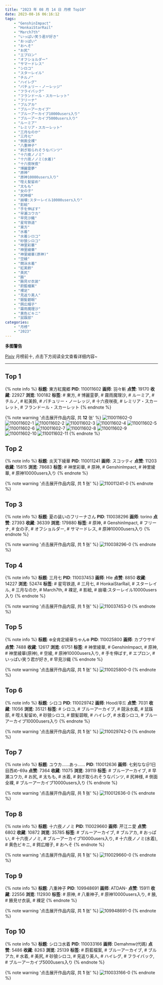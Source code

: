 ```yaml
---
title: "2023 年 08 月 14 日 月榜 Top10"
date: 2023-08-16 06:16:12
tags:
    - "GenshinImpact"
    - "HonkaiStarRail"
    - "March7th"
    - "いっぱい笑う君が好き"
    - "おっぱい"
    - "おへそ"
    - "お尻"
    - "エプロン"
    - "オフショルダー"
    - "サマードレス"
    - "シロコ"
    - "スターレイル"
    - "チルノ"
    - "ハイレグ"
    - "パチュリー・ノーレッジ"
    - "フライバック"
    - "フランドール・スカーレット"
    - "フリーナ"
    - "ブルアカ"
    - "ブルーアーカイブ"
    - "ブルーアーカイブ10000users入り"
    - "ブルーアーカイブ5000users入り"
    - "ルーミア"
    - "レミリア・スカーレット"
    - "三月なのか"
    - "三月七"
    - "側面全裸"
    - "八重神子"
    - "剥ぎ取られそうなパンツ"
    - "十六夜ノノミ"
    - "十六夜ノノミ(水着)"
    - "十六夜咲夜"
    - "博麗霊夢"
    - "原神"
    - "原神10000users入り"
    - "咥え髪留め"
    - "太もも"
    - "女の子"
    - "尻神様"
    - "崩壊:スターレイル10000users入り"
    - "影絵"
    - "手を伸ばす"
    - "早瀬ユウカ"
    - "早見沙織"
    - "星穹铁道"
    - "東方"
    - "水着"
    - "水着シロコ"
    - "砂狼シロコ"
    - "神里彩華"
    - "神里綾華"
    - "神里綾華(原神)"
    - "空綾"
    - "競泳水着"
    - "紅美鈴"
    - "美尻"
    - "腋"
    - "腋見せ衣装"
    - "蔚藍檔案"
    - "裸足"
    - "見返り美人"
    - "銀髪碧眼"
    - "鍔広帽子"
    - "霧雨魔理沙"
    - "黄色ビキニ"
    - "鼠蹊部"
categories:
    - "月榜"
    - "2023"
---
```


<i class="fa fa-triangle-exclamation"></i>**多图警告**<i class="fa fa-triangle-exclamation"></i>

[Pixiv](https://www.pixiv.net/) 月榜前十, 点击下方阅读全文查看详细内容~

<!-- more -->

---

## Top 1

{% note info %}
**标题**: 東方紅魔郷
**PID**: 110011602 **画师**: 羽々斬
**点赞**: 19170 **收藏**: 22927 **浏览**: 100182
**标签**: # 東方, # 博麗霊夢, # 霧雨魔理沙, # ルーミア, # チルノ, # 紅美鈴, # パチュリー・ノーレッジ, # 十六夜咲夜, # レミリア・スカーレット, # フランドール・スカーレット
{% endnote %}

{% note warning '点击展开作品内容, 共 **12** 张' %}
![110011602-0](https://i.pixiv.re/img-original/img/2023/07/18/00/03/50/110011602_p0.png)
![110011602-1](https://i.pixiv.re/img-original/img/2023/07/18/00/03/50/110011602_p1.png)
![110011602-2](https://i.pixiv.re/img-original/img/2023/07/18/00/03/50/110011602_p2.png)
![110011602-3](https://i.pixiv.re/img-original/img/2023/07/18/00/03/50/110011602_p3.png)
![110011602-4](https://i.pixiv.re/img-original/img/2023/07/18/00/03/50/110011602_p4.png)
![110011602-5](https://i.pixiv.re/img-original/img/2023/07/18/00/03/50/110011602_p5.png)
![110011602-6](https://i.pixiv.re/img-original/img/2023/07/18/00/03/50/110011602_p6.png)
![110011602-7](https://i.pixiv.re/img-original/img/2023/07/18/00/03/50/110011602_p7.png)
![110011602-8](https://i.pixiv.re/img-original/img/2023/07/18/00/03/50/110011602_p8.png)
![110011602-9](https://i.pixiv.re/img-original/img/2023/07/18/00/03/50/110011602_p9.png)
![110011602-10](https://i.pixiv.re/img-original/img/2023/07/18/00/03/50/110011602_p10.png)
![110011602-11](https://i.pixiv.re/img-original/img/2023/07/18/00/03/50/110011602_p11.png)
{% endnote %}

## Top 2

{% note info %}
**标题**: 炎天下綾華
**PID**: 110011241 **画师**: スコッティ
**点赞**: 11203 **收藏**: 15815 **浏览**: 78683
**标签**: # 神里彩華, # 原神, # GenshinImpact, # 神里綾華, # 原神10000users入り
{% endnote %}

{% note warning '点击展开作品内容, 共 **1** 张' %}
![110011241-0](https://i.pixiv.re/img-original/img/2023/07/18/00/00/23/110011241_p0.jpg)
{% endnote %}

## Top 3

{% note info %}
**标题**: 夏の装いのフリーナさん
**PID**: 110038296 **画师**: torino
**点赞**: 27393 **收藏**: 36339 **浏览**: 179880
**标签**: # 原神, # GenshinImpact, # フリーナ, # 女の子, # オフショルダー, # サマードレス, # 原神10000users入り
{% endnote %}

{% note warning '点击展开作品内容, 共 **1** 张' %}
![110038296-0](https://i.pixiv.re/img-original/img/2023/07/19/09/17/20/110038296_p0.jpg)
{% endnote %}

## Top 4

{% note info %}
**标题**: 三月七
**PID**: 110037453 **画师**: Hle
**点赞**: 8850 **收藏**: 14227 **浏览**: 52474
**标签**: # 星穹铁道, # 三月七, # HonkaiStarRail, # スターレイル, # 三月なのか, # March7th, # 裸足, # 影絵, # 崩壊:スターレイル10000users入り
{% endnote %}

{% note warning '点击展开作品内容, 共 **1** 张' %}
![110037453-0](https://i.pixiv.re/img-original/img/2023/08/06/02/19/32/110037453_p0.jpg)
{% endnote %}

## Top 5

{% note info %}
**标题**: ❄️全肯定綾華ちゃん❄️
**PID**: 110025800 **画师**: カブウサギ
**点赞**: 7488 **收藏**: 12617 **浏览**: 61751
**标签**: # 神里綾華, # GenshinImpact, # 原神, # 神里綾華(原神), # 空綾, # 原神10000users入り, # 手を伸ばす, # エプロン, # いっぱい笑う君が好き, # 早見沙織
{% endnote %}

{% note warning '点击展开作品内容, 共 **1** 张' %}
![110025800-0](https://i.pixiv.re/img-original/img/2023/07/18/16/13/16/110025800_p0.jpg)
{% endnote %}

## Top 6

{% note info %}
**标题**: シロコ
**PID**: 110029742 **画师**: Hood/후드
**点赞**: 7031 **收藏**: 11056 **浏览**: 35121
**标签**: # シロコ, # ブルーアーカイブ, # 競泳水着, # 鼠蹊部, # 咥え髪留め, # 砂狼シロコ, # 銀髪碧眼, # ハイレグ, # 水着シロコ, # ブルーアーカイブ10000users入り
{% endnote %}

{% note warning '点击展开作品内容, 共 **1** 张' %}
![110029742-0](https://i.pixiv.re/img-original/img/2023/07/18/19/22/04/110029742_p0.png)
{% endnote %}

## Top 7

{% note info %}
**标题**: ユウカ......あっ......
**PID**: 110012636 **画师**: 七剣なな＠1日目西め-69a
**点赞**: 7364 **收藏**: 11075 **浏览**: 39119
**标签**: # ブルーアーカイブ, # 早瀬ユウカ, # お尻, # 太もも, # 水着, # 剥ぎ取られそうなパンツ, # 尻神様, # 側面全裸, # ブルーアーカイブ10000users入り
{% endnote %}

{% note warning '点击展开作品内容, 共 **1** 张' %}
![110012636-0](https://i.pixiv.re/img-original/img/2023/07/18/00/30/05/110012636_p0.jpg)
{% endnote %}

## Top 8

{% note info %}
**标题**: 十六夜ノノミ
**PID**: 110029660 **画师**: 芹江ニ愛
**点赞**: 6802 **收藏**: 10872 **浏览**: 35785
**标签**: # ブルーアーカイブ, # ブルアカ, # おっぱい, # 十六夜ノノミ, # ブルーアーカイブ10000users入り, # 十六夜ノノミ(水着), # 黄色ビキニ, # 鍔広帽子, # おへそ
{% endnote %}

{% note warning '点击展开作品内容, 共 **1** 张' %}
![110029660-0](https://i.pixiv.re/img-original/img/2023/07/18/19/18/42/110029660_p0.jpg)
{% endnote %}

## Top 9

{% note info %}
**标题**: 八重神子
**PID**: 109948691 **画师**: ATDAN-
**点赞**: 15911 **收藏**: 22556 **浏览**: 112930
**标签**: # 原神, # 八重神子, # 原神10000users入り, # 腋, # 腋見せ衣装, # 裸足
{% endnote %}

{% note warning '点击展开作品内容, 共 **1** 张' %}
![109948691-0](https://i.pixiv.re/img-original/img/2023/07/16/01/19/12/109948691_p0.jpg)
{% endnote %}

## Top 10

{% note info %}
**标题**: シロコ水着
**PID**: 110033166 **画师**: Demahmw(代碼)
**点赞**: 5486 **收藏**: 8263 **浏览**: 25139
**标签**: # 蔚藍檔案, # ブルーアーカイブ, # ブルアカ, # 水着, # 美尻, # 砂狼シロコ, # 見返り美人, # ハイレグ, # フライバック, # ブルーアーカイブ5000users入り
{% endnote %}

{% note warning '点击展开作品内容, 共 **1** 张' %}
![110033166-0](https://i.pixiv.re/img-original/img/2023/07/18/21/18/40/110033166_p0.jpg)
{% endnote %}
